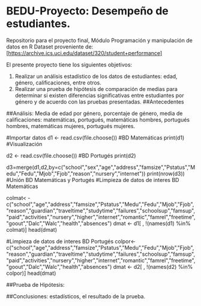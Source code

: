 # BEDU-Proyecto: Desempeño de estudiantes.
Repositorio para el proyecto final, Módulo Programación y manipulación de datos en R
Dataset proveniente de: [https://archive.ics.uci.edu/dataset/320/student+performance]

El presente proyecto tiene los siguientes objetivos: 
1. Realizar un análisis estadístico de los datos de estudiantes: edad, género, calificaciones, entre otros.
2. Realizar una prueba de hipótesis de comparación de medias para determinar si existen diferencias significativas entre estudiantes por género y de acuerdo con las pruebas presentadas.
##Antecedentes


##Análisis: Media de edad por género, porcentaje de género, media de calificaciones: matemáticas, portugués, matemáticas hombres, portugués hombres, matemáticas mujeres, portugués mujeres.

#Importar datos
d1 <- read.csv(file.choose()) #BD Matemáticas
print(d1) #Visualización

d2 <- read.csv(file.choose()) #BD Portugés
print(d2)

d3=merge(d1,d2,by=c("school","sex","age","address","famsize","Pstatus","Medu","Fedu","Mjob","Fjob","reason","nursery","internet"))
print(nrow(d3)) #Unión BD Matemáticas y Portugés
#Limpieza de datos de interes BD Matemáticas

colmat< -c("school","age","address","famsize","Pstatus","Medu","Fedu","Mjob","Fjob","reason","guardian","traveltime","studytime","failures","schoolsup","famsup","paid","activities","nursery","higher","internet","romantic","famrel","freetime","goout","Dalc","Walc","health","absences")
dmat <- d1[ , !(names(d1) %in% colmat)]
head(dmat)

#Limpieza de datos de interes BD Portugés
colpor<- c("school","age","address","famsize","Pstatus","Medu","Fedu","Mjob","Fjob","reason","guardian","traveltime","studytime","failures","schoolsup","famsup","paid","activities","nursery","higher","internet","romantic","famrel","freetime","goout","Dalc","Walc","health","absences")
dmat <- d2[ , !(names(d2) %in% colpor)]
head(dmat)

##Prueba de Hipótesis: 

##Conclusiones: estadísticos, el resultado de la prueba.
